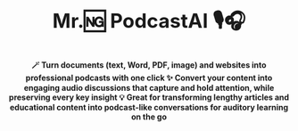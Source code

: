 <p style="text-align:center; font-size: 2.5em;">
  <strong>Mr.🆖 PodcastAI 🎙️🎧</strong>
</p>
<p style="text-align:center; font-size: 1em;">
  <strong>🪄 Turn documents (text, Word, PDF, image) and websites into professional podcasts with one click ✨ Convert your content into engaging audio discussions that capture and hold attention, while preserving every key insight 💡 Great for transforming lengthy articles and educational content into podcast-like conversations for auditory learning on the go</strong>
</p>

